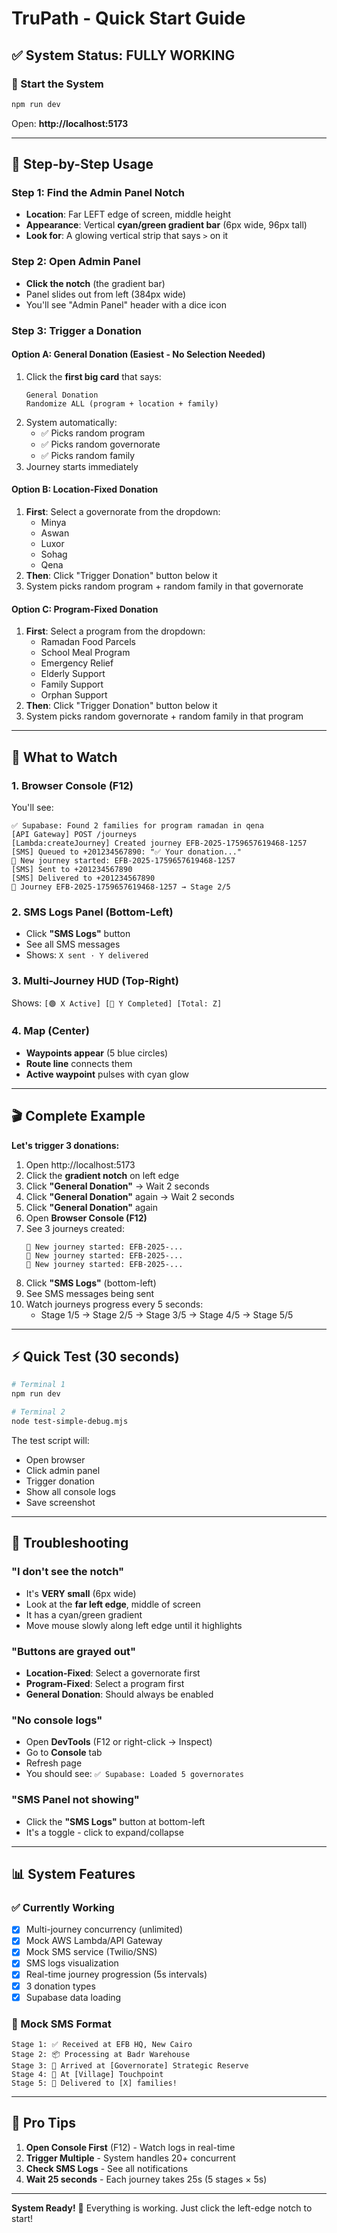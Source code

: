 # TruPath - Quick Start Guide

## ✅ System Status: FULLY WORKING

### 🚀 Start the System
```bash
npm run dev
```
Open: **http://localhost:5173**

---

## 📍 Step-by-Step Usage

### Step 1: Find the Admin Panel Notch
- **Location**: Far LEFT edge of screen, middle height
- **Appearance**: Vertical **cyan/green gradient bar** (6px wide, 96px tall)
- **Look for**: A glowing vertical strip that says `>` on it

### Step 2: Open Admin Panel
- **Click the notch** (the gradient bar)
- Panel slides out from left (384px wide)
- You'll see "Admin Panel" header with a dice icon

### Step 3: Trigger a Donation

#### Option A: General Donation (Easiest - No Selection Needed)
1. Click the **first big card** that says:
   ```
   General Donation
   Randomize ALL (program + location + family)
   ```
2. System automatically:
   - ✅ Picks random program
   - ✅ Picks random governorate
   - ✅ Picks random family
3. Journey starts immediately

#### Option B: Location-Fixed Donation
1. **First**: Select a governorate from the dropdown:
   - Minya
   - Aswan
   - Luxor
   - Sohag
   - Qena
2. **Then**: Click "Trigger Donation" button below it
3. System picks random program + random family in that governorate

#### Option C: Program-Fixed Donation
1. **First**: Select a program from the dropdown:
   - Ramadan Food Parcels
   - School Meal Program
   - Emergency Relief
   - Elderly Support
   - Family Support
   - Orphan Support
2. **Then**: Click "Trigger Donation" button below it
3. System picks random governorate + random family in that program

---

## 👀 What to Watch

### 1. Browser Console (F12)
You'll see:
```
✅ Supabase: Found 2 families for program ramadan in qena
[API Gateway] POST /journeys
[Lambda:createJourney] Created journey EFB-2025-1759657619468-1257
[SMS] Queued to +201234567890: "✅ Your donation..."
🎯 New journey started: EFB-2025-1759657619468-1257
[SMS] Sent to +201234567890
[SMS] Delivered to +201234567890
🚀 Journey EFB-2025-1759657619468-1257 → Stage 2/5
```

### 2. SMS Logs Panel (Bottom-Left)
- Click **"SMS Logs"** button
- See all SMS messages
- Shows: `X sent · Y delivered`

### 3. Multi-Journey HUD (Top-Right)
Shows: `[🟢 X Active] [🔵 Y Completed] [Total: Z]`

### 4. Map (Center)
- **Waypoints appear** (5 blue circles)
- **Route line** connects them
- **Active waypoint** pulses with cyan glow

---

## 🎬 Complete Example

**Let's trigger 3 donations:**

1. Open http://localhost:5173
2. Click the **gradient notch** on left edge
3. Click **"General Donation"** → Wait 2 seconds
4. Click **"General Donation"** again → Wait 2 seconds
5. Click **"General Donation"** again
6. Open **Browser Console (F12)**
7. See 3 journeys created:
   ```
   🎯 New journey started: EFB-2025-...
   🎯 New journey started: EFB-2025-...
   🎯 New journey started: EFB-2025-...
   ```
8. Click **"SMS Logs"** (bottom-left)
9. See SMS messages being sent
10. Watch journeys progress every 5 seconds:
    - Stage 1/5 → Stage 2/5 → Stage 3/5 → Stage 4/5 → Stage 5/5

---

## ⚡ Quick Test (30 seconds)

```bash
# Terminal 1
npm run dev

# Terminal 2
node test-simple-debug.mjs
```

The test script will:
- Open browser
- Click admin panel
- Trigger donation
- Show all console logs
- Save screenshot

---

## 🔧 Troubleshooting

### "I don't see the notch"
- It's **VERY small** (6px wide)
- Look at the **far left edge**, middle of screen
- It has a cyan/green gradient
- Move mouse slowly along left edge until it highlights

### "Buttons are grayed out"
- **Location-Fixed**: Select a governorate first
- **Program-Fixed**: Select a program first
- **General Donation**: Should always be enabled

### "No console logs"
- Open **DevTools** (F12 or right-click → Inspect)
- Go to **Console** tab
- Refresh page
- You should see: `✅ Supabase: Loaded 5 governorates`

### "SMS Panel not showing"
- Click the **"SMS Logs"** button at bottom-left
- It's a toggle - click to expand/collapse

---

## 📊 System Features

### ✅ Currently Working
- [x] Multi-journey concurrency (unlimited)
- [x] Mock AWS Lambda/API Gateway
- [x] Mock SMS service (Twilio/SNS)
- [x] SMS logs visualization
- [x] Real-time journey progression (5s intervals)
- [x] 3 donation types
- [x] Supabase data loading

### 📱 Mock SMS Format
```
Stage 1: ✅ Received at EFB HQ, New Cairo
Stage 2: 📦 Processing at Badr Warehouse
Stage 3: 🚚 Arrived at [Governorate] Strategic Reserve
Stage 4: 📍 At [Village] Touchpoint
Stage 5: 🎉 Delivered to [X] families!
```

---

## 🎯 Pro Tips

1. **Open Console First** (F12) - Watch logs in real-time
2. **Trigger Multiple** - System handles 20+ concurrent
3. **Check SMS Logs** - See all notifications
4. **Wait 25 seconds** - Each journey takes 25s (5 stages × 5s)

---

**System Ready!** 🚀
Everything is working. Just click the left-edge notch to start!
